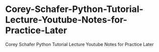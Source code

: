 # Corey-Schafer-Python-Tutorial-Lecture-Youtube-Notes-for-Practice-Later
Corey Schafer Python Tutorial Lecture Youtube Notes for Practice Later
